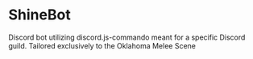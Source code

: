 # ShineBot
Discord bot utilizing discord.js-commando meant for a specific Discord guild. Tailored exclusively to the Oklahoma Melee Scene
